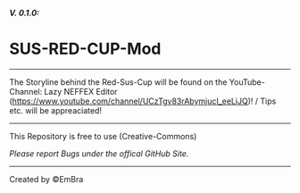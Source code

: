 **_V. 0.1.0:_**

# SUS-RED-CUP-Mod

----------------------------------------------------------------------------------------------------------------------------------------------------------

The Storyline behind the Red-Sus-Cup will be found on the YouTube-Channel: Lazy NEFFEX Editor (https://www.youtube.com/channel/UCzTgv83rAbymjucI_eeLiJQ)! / Tips etc. will be appreaciated!

----------------------------------------------------------------------------------------------------------------------------------------------------------

This Repository is free to use (Creative-Commons)

_Please report Bugs under the offical GitHub Site._

----------------------------------------------------------------------------------------------------------------------------------------------------------

Created by ©️EmBra
